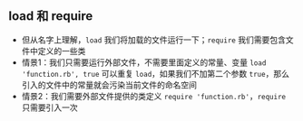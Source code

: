 ## load 和 require

- 但从名字上理解，`load` 我们将加载的文件运行一下；`require` 我们需要包含文件中定义的一些类
- 情景1：我们只需要运行外部文件，不需要里面定义的常量、变量 `load 'function.rb', true`
  可以重复 `load`，如果我们不加第二个参数 `true`，那么引入的文件中的常量就会污染当前文件的命名空间
- 情景2：我们需要外部文件提供的类定义 `require 'function.rb'`，`require` 只需要引入一次

